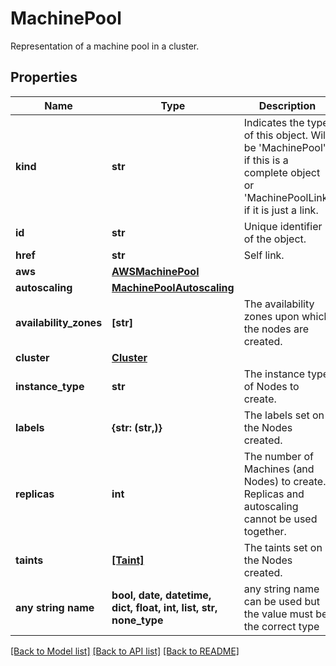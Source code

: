 # MachinePool

Representation of a machine pool in a cluster.

## Properties
Name | Type | Description | Notes
------------ | ------------- | ------------- | -------------
**kind** | **str** | Indicates the type of this object. Will be &#39;MachinePool&#39; if this is a complete object or &#39;MachinePoolLink&#39; if it is just a link. | [optional] 
**id** | **str** | Unique identifier of the object. | [optional] 
**href** | **str** | Self link. | [optional] 
**aws** | [**AWSMachinePool**](AWSMachinePool.md) |  | [optional] 
**autoscaling** | [**MachinePoolAutoscaling**](MachinePoolAutoscaling.md) |  | [optional] 
**availability_zones** | **[str]** | The availability zones upon which the nodes are created. | [optional] 
**cluster** | [**Cluster**](Cluster.md) |  | [optional] 
**instance_type** | **str** | The instance type of Nodes to create. | [optional] 
**labels** | **{str: (str,)}** | The labels set on the Nodes created. | [optional] 
**replicas** | **int** | The number of Machines (and Nodes) to create. Replicas and autoscaling cannot be used together.     | [optional] 
**taints** | [**[Taint]**](Taint.md) | The taints set on the Nodes created. | [optional] 
**any string name** | **bool, date, datetime, dict, float, int, list, str, none_type** | any string name can be used but the value must be the correct type | [optional]

[[Back to Model list]](../README.md#documentation-for-models) [[Back to API list]](../README.md#documentation-for-api-endpoints) [[Back to README]](../README.md)


